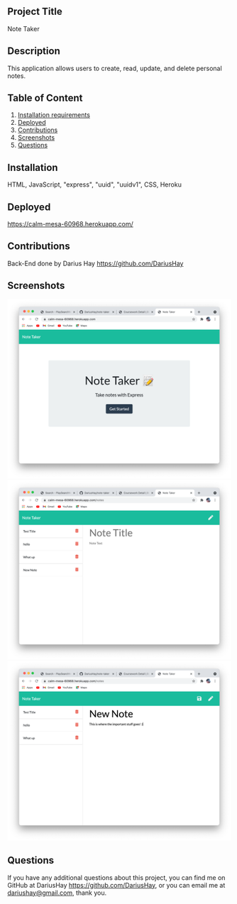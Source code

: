 ## Project Title

Note Taker

## Description

This application allows users to create, read, update, and delete personal notes.

## Table of Content

1. [Installation requirements](#Installation)
2. [Deployed](#Deployed)
3. [Contributions](#Contributions)
4. [Screenshots](#Screenshots)
5. [Questions](#Questions)

## Installation

HTML, JavaScript, "express", "uuid", "uuidv1", CSS, Heroku

## Deployed

https://calm-mesa-60968.herokuapp.com/

## Contributions

Back-End done by Darius Hay https://github.com/DariusHay

## Screenshots

![home](Develop/public/assets/pic/home.png)
![note-page](Develop/public/assets/pic/note-page.png)
![note](Develop/public/assets/pic/note.png)

## Questions

If you have any additional questions about this project, you can find me on GitHub at DariusHay https://github.com/DariusHay, or you can email me at dariushay@gmail.com, thank you.



